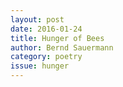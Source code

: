 ```yaml
---
layout: post 
date: 2016-01-24
title: Hunger of Bees
author: Bernd Sauermann
category: poetry
issue: hunger
---
```

